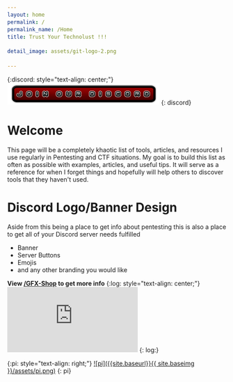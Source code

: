 ```yaml
---
layout: home
permalink: /
permalink_name: /Home
title: Trust Your Technolust !!!

detail_image: assets/git-logo-2.png

---
```

{:discord: style="text-align: center;"}
[![Discord Invite](assets/Discord-Bnt-3.png)](https://discord.gg/bJMRK96)
{: discord}
# Welcome 


This page will be a completely khaotic list of tools, articles, and resources I use regularly in Pentesting and CTF situations. My goal is to build this list as often as possible with examples, articles, and useful tips. It will serve as a reference for when I forget things and hopefully will help others to discover tools that they haven't used.


# Discord Logo/Banner Design

Aside from this being a place to get info about pentesting this is also a place to get all of your Discord server needs fulfilled 

* Banner
* Server Buttons
* Emojis
* and any other branding you would like

**View [/GFX-Shop](GFX-Shop) to get more info**
{:log: style="text-align: center;"}
![](https://leancoding.co/image.php?ref=NC9RHR.png)
{: log:}

{:pi: style="text-align: right;"}
[![pi]({{site.baseurl}}{{ site.baseimg }}/assets/pi.png)](https://sadistic.github.io/lb/super-secret-page)
{: pi}

